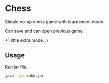 # Chess

Simple co-op chess game with tournament mode.

Can save and can open previous game.

+1 little extra mode. :)

## Usage

Run jar file.

```bash
java -jar sakk.jar
```
